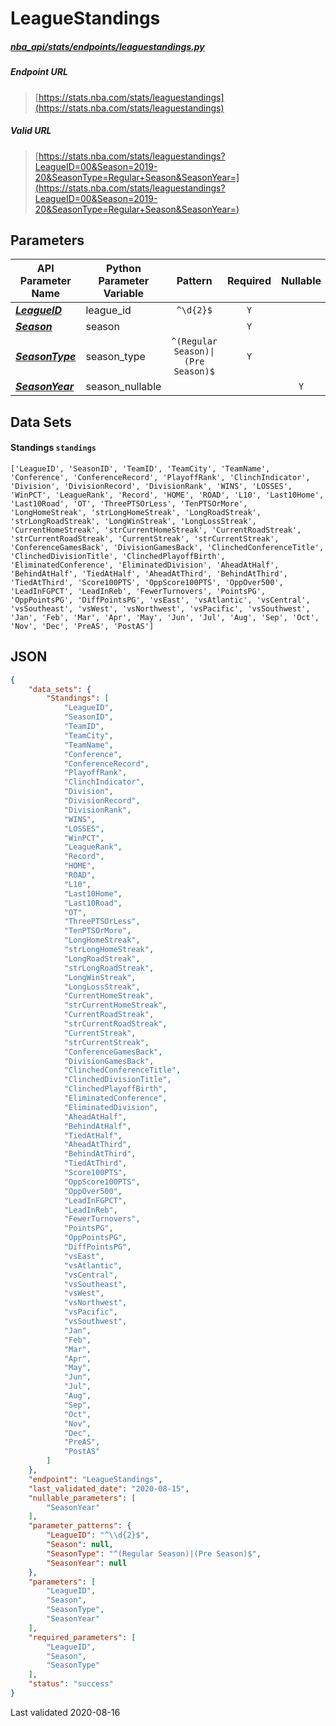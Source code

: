 # LeagueStandings
##### [nba_api/stats/endpoints/leaguestandings.py](https://github.com/swar/nba_api/blob/master/src/nba_api/stats/endpoints/leaguestandings.py)

##### Endpoint URL
>[https://stats.nba.com/stats/leaguestandings](https://stats.nba.com/stats/leaguestandings)

##### Valid URL
>[https://stats.nba.com/stats/leaguestandings?LeagueID=00&Season=2019-20&SeasonType=Regular+Season&SeasonYear=](https://stats.nba.com/stats/leaguestandings?LeagueID=00&Season=2019-20&SeasonType=Regular+Season&SeasonYear=)

## Parameters
| API Parameter Name                                                                                                  | Python Parameter Variable |              Pattern               | Required | Nullable |
|---------------------------------------------------------------------------------------------------------------------|---------------------------|:----------------------------------:|:--------:|:--------:|
| [_**LeagueID**_](https://github.com/swar/nba_api/blob/master/docs/nba_api/stats/library/parameters.md#LeagueID)     | league_id                 |             `^\d{2}$`              |   `Y`    |          | 
| [_**Season**_](https://github.com/swar/nba_api/blob/master/docs/nba_api/stats/library/parameters.md#Season)         | season                    |                                    |   `Y`    |          | 
| [_**SeasonType**_](https://github.com/swar/nba_api/blob/master/docs/nba_api/stats/library/parameters.md#SeasonType) | season_type               | `^(Regular Season)\|(Pre Season)$` |   `Y`    |          | 
| [_**SeasonYear**_](https://github.com/swar/nba_api/blob/master/docs/nba_api/stats/library/parameters.md#SeasonYear) | season_nullable           |                                    |          |   `Y`    | 

## Data Sets
#### Standings `standings`
```text
['LeagueID', 'SeasonID', 'TeamID', 'TeamCity', 'TeamName', 'Conference', 'ConferenceRecord', 'PlayoffRank', 'ClinchIndicator', 'Division', 'DivisionRecord', 'DivisionRank', 'WINS', 'LOSSES', 'WinPCT', 'LeagueRank', 'Record', 'HOME', 'ROAD', 'L10', 'Last10Home', 'Last10Road', 'OT', 'ThreePTSOrLess', 'TenPTSOrMore', 'LongHomeStreak', 'strLongHomeStreak', 'LongRoadStreak', 'strLongRoadStreak', 'LongWinStreak', 'LongLossStreak', 'CurrentHomeStreak', 'strCurrentHomeStreak', 'CurrentRoadStreak', 'strCurrentRoadStreak', 'CurrentStreak', 'strCurrentStreak', 'ConferenceGamesBack', 'DivisionGamesBack', 'ClinchedConferenceTitle', 'ClinchedDivisionTitle', 'ClinchedPlayoffBirth', 'EliminatedConference', 'EliminatedDivision', 'AheadAtHalf', 'BehindAtHalf', 'TiedAtHalf', 'AheadAtThird', 'BehindAtThird', 'TiedAtThird', 'Score100PTS', 'OppScore100PTS', 'OppOver500', 'LeadInFGPCT', 'LeadInReb', 'FewerTurnovers', 'PointsPG', 'OppPointsPG', 'DiffPointsPG', 'vsEast', 'vsAtlantic', 'vsCentral', 'vsSoutheast', 'vsWest', 'vsNorthwest', 'vsPacific', 'vsSouthwest', 'Jan', 'Feb', 'Mar', 'Apr', 'May', 'Jun', 'Jul', 'Aug', 'Sep', 'Oct', 'Nov', 'Dec', 'PreAS', 'PostAS']
```


## JSON
```json
{
    "data_sets": {
        "Standings": [
            "LeagueID",
            "SeasonID",
            "TeamID",
            "TeamCity",
            "TeamName",
            "Conference",
            "ConferenceRecord",
            "PlayoffRank",
            "ClinchIndicator",
            "Division",
            "DivisionRecord",
            "DivisionRank",
            "WINS",
            "LOSSES",
            "WinPCT",
            "LeagueRank",
            "Record",
            "HOME",
            "ROAD",
            "L10",
            "Last10Home",
            "Last10Road",
            "OT",
            "ThreePTSOrLess",
            "TenPTSOrMore",
            "LongHomeStreak",
            "strLongHomeStreak",
            "LongRoadStreak",
            "strLongRoadStreak",
            "LongWinStreak",
            "LongLossStreak",
            "CurrentHomeStreak",
            "strCurrentHomeStreak",
            "CurrentRoadStreak",
            "strCurrentRoadStreak",
            "CurrentStreak",
            "strCurrentStreak",
            "ConferenceGamesBack",
            "DivisionGamesBack",
            "ClinchedConferenceTitle",
            "ClinchedDivisionTitle",
            "ClinchedPlayoffBirth",
            "EliminatedConference",
            "EliminatedDivision",
            "AheadAtHalf",
            "BehindAtHalf",
            "TiedAtHalf",
            "AheadAtThird",
            "BehindAtThird",
            "TiedAtThird",
            "Score100PTS",
            "OppScore100PTS",
            "OppOver500",
            "LeadInFGPCT",
            "LeadInReb",
            "FewerTurnovers",
            "PointsPG",
            "OppPointsPG",
            "DiffPointsPG",
            "vsEast",
            "vsAtlantic",
            "vsCentral",
            "vsSoutheast",
            "vsWest",
            "vsNorthwest",
            "vsPacific",
            "vsSouthwest",
            "Jan",
            "Feb",
            "Mar",
            "Apr",
            "May",
            "Jun",
            "Jul",
            "Aug",
            "Sep",
            "Oct",
            "Nov",
            "Dec",
            "PreAS",
            "PostAS"
        ]
    },
    "endpoint": "LeagueStandings",
    "last_validated_date": "2020-08-15",
    "nullable_parameters": [
        "SeasonYear"
    ],
    "parameter_patterns": {
        "LeagueID": "^\\d{2}$",
        "Season": null,
        "SeasonType": "^(Regular Season)|(Pre Season)$",
        "SeasonYear": null
    },
    "parameters": [
        "LeagueID",
        "Season",
        "SeasonType",
        "SeasonYear"
    ],
    "required_parameters": [
        "LeagueID",
        "Season",
        "SeasonType"
    ],
    "status": "success"
}
```

Last validated 2020-08-16